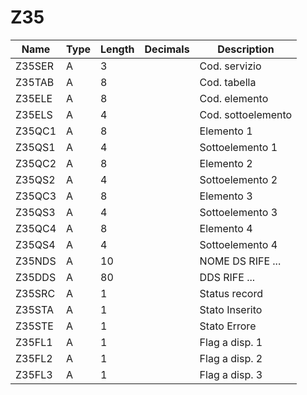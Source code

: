 # Z35

| Name | Type | Length | Decimals | Description |
| ---- | ---- | ------ | -------- | ----------- |
| Z35SER | A | 3 |  | Cod. servizio |
| Z35TAB | A | 8 |  | Cod. tabella |
| Z35ELE | A | 8 |  | Cod. elemento |
| Z35ELS | A | 4 |  | Cod. sottoelemento |
| Z35QC1 | A | 8 |  | Elemento       1 |
| Z35QS1 | A | 4 |  | Sottoelemento  1 |
| Z35QC2 | A | 8 |  | Elemento       2 |
| Z35QS2 | A | 4 |  | Sottoelemento  2 |
| Z35QC3 | A | 8 |  | Elemento       3 |
| Z35QS3 | A | 4 |  | Sottoelemento  3 |
| Z35QC4 | A | 8 |  | Elemento       4 |
| Z35QS4 | A | 4 |  | Sottoelemento  4 |
| Z35NDS | A | 10 |  | NOME DS RIFE ... |
| Z35DDS | A | 80 |  | DDS RIFE ... |
| Z35SRC | A | 1 |  | Status record |
| Z35STA | A | 1 |  | Stato Inserito |
| Z35STE | A | 1 |  | Stato Errore |
| Z35FL1 | A | 1 |  | Flag a disp.   1 |
| Z35FL2 | A | 1 |  | Flag a disp.   2 |
| Z35FL3 | A | 1 |  | Flag a disp.   3 |


